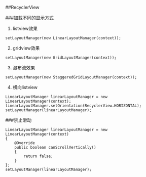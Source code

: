 ##RecyclerView

###加载不同的显示方式
1. listview效果
```
setLayoutManager(new LinearLayoutManager(context));
```
2. gridview效果
```
setLayoutManager(new GridLayoutManager(context));
```
3. 瀑布流效果
```
setLayoutManager(new StaggeredGridLayoutManager(context));
```
4. 横向listview
```
LinearLayoutManager linearLayoutManager = new LinearLayoutManager(context);
linearLayoutManager.setOrientation(RecyclerView.HORIZONTAL);
setLayoutManager(linearLayoutManager);
```

###禁止滑动

```
LinearLayoutManager linearLayoutManager = new LinearLayoutManager(context)
{
    @Override
    public boolean canScrollVertically()
    {
        return false;
    }
};
setLayoutManager(linearLayoutManager);
```